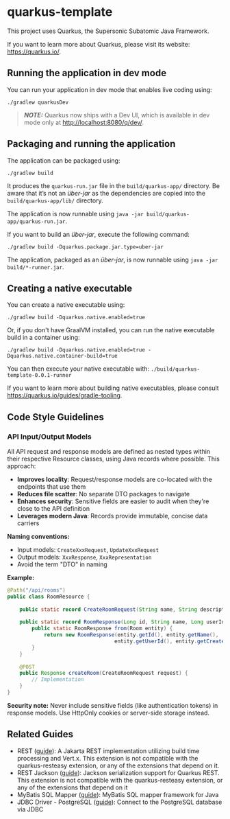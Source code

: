 # quarkus-template

This project uses Quarkus, the Supersonic Subatomic Java Framework.

If you want to learn more about Quarkus, please visit its website: <https://quarkus.io/>.

## Running the application in dev mode

You can run your application in dev mode that enables live coding using:

```shell script
./gradlew quarkusDev
```

> **_NOTE:_**  Quarkus now ships with a Dev UI, which is available in dev mode only at <http://localhost:8080/q/dev/>.

## Packaging and running the application

The application can be packaged using:

```shell script
./gradlew build
```

It produces the `quarkus-run.jar` file in the `build/quarkus-app/` directory.
Be aware that it’s not an _über-jar_ as the dependencies are copied into the `build/quarkus-app/lib/` directory.

The application is now runnable using `java -jar build/quarkus-app/quarkus-run.jar`.

If you want to build an _über-jar_, execute the following command:

```shell script
./gradlew build -Dquarkus.package.jar.type=uber-jar
```

The application, packaged as an _über-jar_, is now runnable using `java -jar build/*-runner.jar`.

## Creating a native executable

You can create a native executable using:

```shell script
./gradlew build -Dquarkus.native.enabled=true
```

Or, if you don't have GraalVM installed, you can run the native executable build in a container using:

```shell script
./gradlew build -Dquarkus.native.enabled=true -Dquarkus.native.container-build=true
```

You can then execute your native executable with: `./build/quarkus-template-0.0.1-runner`

If you want to learn more about building native executables, please consult <https://quarkus.io/guides/gradle-tooling>.

## Code Style Guidelines

### API Input/Output Models

All API request and response models are defined as nested types within their respective Resource classes, using Java records where possible. This approach:

- **Improves locality**: Request/response models are co-located with the endpoints that use them
- **Reduces file scatter**: No separate DTO packages to navigate
- **Enhances security**: Sensitive fields are easier to audit when they're close to the API definition
- **Leverages modern Java**: Records provide immutable, concise data carriers

**Naming conventions:**
- Input models: `CreateXxxRequest`, `UpdateXxxRequest`
- Output models: `XxxResponse`, `XxxRepresentation`
- Avoid the term "DTO" in naming

**Example:**
```java
@Path("/api/rooms")
public class RoomResource {
    
    public static record CreateRoomRequest(String name, String description) {}
    
    public static record RoomResponse(Long id, String name, Long userId, LocalDateTime createdAt) {
        public static RoomResponse from(Room entity) {
            return new RoomResponse(entity.getId(), entity.getName(), 
                                   entity.getUserId(), entity.getCreatedAt());
        }
    }
    
    @POST
    public Response createRoom(CreateRoomRequest request) {
        // Implementation
    }
}
```

**Security note:** Never include sensitive fields (like authentication tokens) in response models. Use HttpOnly cookies or server-side storage instead.

## Related Guides

- REST ([guide](https://quarkus.io/guides/rest)): A Jakarta REST implementation utilizing build time processing and Vert.x. This extension is not compatible with the quarkus-resteasy extension, or any of the extensions that depend on it.
- REST Jackson ([guide](https://quarkus.io/guides/rest#json-serialisation)): Jackson serialization support for Quarkus REST. This extension is not compatible with the quarkus-resteasy extension, or any of the extensions that depend on it
- MyBatis SQL Mapper ([guide](https://quarkiverse.github.io/quarkiverse-docs/quarkus-mybatis/dev/index.html)): MyBatis SQL mapper framework for Java
- JDBC Driver - PostgreSQL ([guide](https://quarkus.io/guides/datasource)): Connect to the PostgreSQL database via JDBC
